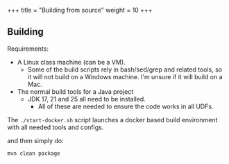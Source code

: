 +++
title = "Building from source"
weight = 10
+++
## Building
Requirements:
- A Linux class machine (can be a VM).
  - Some of the build scripts rely in bash/sed/grep and related tools, so it will not build on a Windows machine. I'm unsure if it will build on a Mac.
- The normal build tools for a Java project
  - JDK 17, 21 and 25 all need to be installed.
    - All of these are needed to ensure the code works in all UDFs.

The `./start-docker.sh` script launches a docker based build environment with all needed tools and configs.

and then simply do:

```bash
mvn clean package
```
